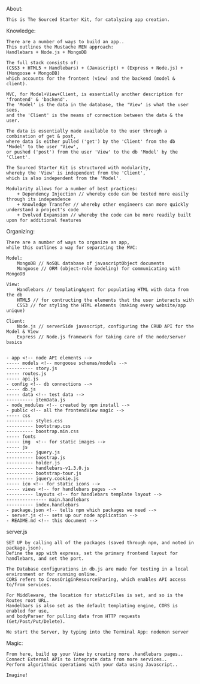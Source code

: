 About:

	This is The Sourced Starter Kit, for catalyzing app creation.


Knowledge:

	There are a number of ways to build an app..
	This outlines the Mustache MEN approach:
	Handlebars + Node.js + MongoDB

	The full stack consists of:
	(CSS3 + HTML5 + Handlebars) + (Javascript) + (Express + Node.js) + (Mongoose + MongoDB)
	which accounts for the frontent (view) and the backend (model & client).

	MVC, for Model+View+Client, is essentially another description for 'frontend' & 'backend'.
	The 'Model' is the data in the database, the 'View' is what the user sees,
	and the 'Client' is the means of connection between the data & the user.

	The data is essentially made available to the user through a combination of get & post,
	where data is either pulled ('get') by the 'Client' from the db 'Model' to the user 'View',
	or pushed ('post') from the user 'View' to the db 'Model' by the 'Client'.

	The Sourced Starter Kit is structured with modularity,
	whereby the 'View' is independent from the 'Client',
	which is also independent from the 'Model'.
	
	Modularity allows for a number of best practices:
		+ Dependency Injection // whereby code can be tested more easily through its independence
		+ Knowledge Transfer // whereby other engineers can more quickly understand a project's code
		+ Evolved Expansion // whereby the code can be more readily built upon for additional features


Organizing:

	There are a number of ways to organize an app,
	while this outlines a way for separating the MVC:

	Model:
		MongoDB // NoSQL database of javascriptObject documents
		Mongoose // ORM (object-role modeling) for communicating with MongoDB

	View:
		Handlebars // templatingAgent for populating HTML with data from the db
		HTML5 // for contructing the elements that the user interacts with
		CSS3 // for styling the HTML elements (making every website/app unique)

	Client:
		Node.js // serverSide javascript, configuring the CRUD API for the Model & View
		Express // Node.js framework for taking care of the node/server basics


	- app <!-- node API elements -->
	----- models <!-- mongoose schemas/models -->
	---------- story.js
	----- routes.js
	----- api.js
	- config <!-- db connections -->
    ----- db.js
    ----- data <!-- test data -->
    ---------- itemData.js
	- node_modules <!-- created by npm install -->
	- public <!-- all the frontendView magic -->
	----- css
	---------- styles.css
	---------- bootstrap.css
	---------- boostrap.min.css
	----- fonts
	----- img  <!-- for static images -->
	----- js
	---------- jquery.js
	---------- boostrap.js
	---------- holder.js
	---------- handlebars-v1.3.0.js
	---------- bootstrap-tour.js
	---------- jquery.cookie.js
	----- ico <!-- for static icons -->
	----- views <!-- for handlebars pages -->
	---------- layouts <!-- for handlebars template layout -->
	--------------- main.handlebars
	---------- index.handlebars
	- package.json <!-- tells npm which packages we need -->
	- server.js <!-- sets up our node application -->
	- README.md <!-- this document -->


server.js

	SET UP by calling all of the packages (saved through npm, and noted in package.json).
	Define the app with express, set the primary frontend layout for handlebars, and set the port.

	The Database configurations in db.js are made for testing in a local environment or for running online.
	CORS refers to CrossOriginResourceSharing, which enables API access to/from services.

	For Middleware, the location for staticFiles is set, and so is the Routes root URL.
	Handelbars is also set as the default templating engine, CORS is enabled for use,
	and bodyParser for pulling data from HTTP requests (Get/Post/Put/Delete).

	We start the Server, by typing into the Terminal App: nodemon server


Magic:

	From here, build up your View by creating more .handlebars pages..
	Connect External APIs to integrate data from more services..
	Perform algorithmic operations with your data using Javascript..

	Imagine!